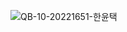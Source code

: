![QB-10-20221651-한윤택](https://user-images.githubusercontent.com/107753319/195263491-92e74f65-0a26-4e80-bf01-03e506059424.png)
